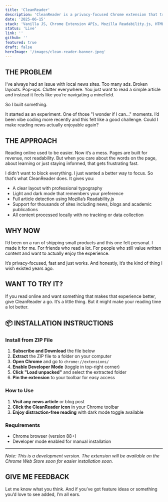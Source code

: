 ```yaml
---
title: 'CleanReader'
description: 'CleanReader is a privacy-focused Chrome extension that transforms cluttered, ad-heavy news articles into clean, beautifully formatted reading experiences.'
date: '2025-06-15'
stack: 'Vanilla JS, Chrome Extension APIs, Mozilla Readability.js, HTML5/CSS3'
status: 'Live'
link: ''
github: ''
featured: true
draft: false
heroImage: '/images/clean-reader-banner.jpeg'
---
```


## THE PROBLEM

I’ve always had an issue with local news sites. Too many ads. Broken layouts. Pop-ups. Clutter everywhere. You just want to read a simple article and instead it feels like you’re navigating a minefield.

So I built something.

It started as an experiment. One of those "I wonder if I can..." moments. I’d been vibe coding more recently and this felt like a good challenge. Could I make reading news actually enjoyable again?

## THE APPROACH

Reading online used to be easier. Now it’s a mess. Pages are built for revenue, not readability. But when you care about the words on the page, about learning or just staying informed, that gets frustrating fast.

I didn’t want to block everything. I just wanted a better way to focus. So that’s what CleanReader does. It gives you:

- A clear layout with professional typography
- Light and dark mode that remembers your preference
- Full article detection using Mozilla’s Readability.js
- Support for thousands of sites including news, blogs and academic publications
- All content processed locally with no tracking or data collection

## WHY NOW

I’d been on a run of shipping small products and this one felt personal. I made it for me. For friends who read a lot. For people who still value written content and want to actually enjoy the experience.

It’s privacy-focused, fast and just works. And honestly, it’s the kind of thing I wish existed years ago.

## WANT TO TRY IT?

If you read online and want something that makes that experience better, give CleanReader a go. It’s a little thing. But it might make your reading time a lot better.

## 📦 INSTALLATION INSTRUCTIONS

### Install from ZIP File

1. **Subscribe and Download** the file below
2. **Extract** the ZIP file to a folder on your computer
3. **Open Chrome** and go to `chrome://extensions/`
4. **Enable Developer Mode** (toggle in top-right corner)
5. **Click "Load unpacked"** and select the extracted folder
6. **Pin the extension** to your toolbar for easy access

### How to Use

1. **Visit any news article** or blog post
2. **Click the CleanReader icon** in your Chrome toolbar
3. **Enjoy distraction-free reading** with dark mode toggle available

### Requirements

- Chrome browser (version 88+)
- Developer mode enabled for manual installation

---

*Note: This is a development version. The extension will be available on the Chrome Web Store soon for easier installation soon.*

<script async data-uid="d9467db9a2" src="https://bestaithings.kit.com/d9467db9a2/index.js"></script>

## GIVE ME FEEDBACK

Let me know what you think. And if you’ve got feature ideas or something you’d love to see added, I’m all ears.